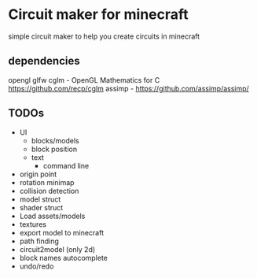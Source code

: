 # Circuit maker for minecraft
simple circuit maker to help you create circuits in minecraft

## dependencies
opengl
glfw 
cglm - OpenGL Mathematics for C https://github.com/recp/cglm
assimp - https://github.com/assimp/assimp/

## TODOs
- UI
    - blocks/models
    - block position
    - text
        - command line
- origin point
- rotation minimap
- collision detection
- model struct
- shader struct
- Load assets/models
- textures
- export model to minecraft
- path finding
- circuit2model (only 2d)
- block names autocomplete
- undo/redo
